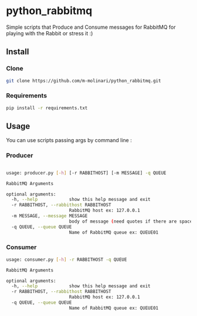 # python_rabbitmq

Simple scripts that Produce and Consume messages for RabbitMQ for playing with the Rabbit or stress it :)

## Install
### Clone
```bash
git clone https://github.com/m-molinari/python_rabbitmq.git
```

### Requirements
```bash
pip install -r requirements.txt

```
## Usage
You can use scripts passing args by command line :

### Producer
```bash

usage: producer.py [-h] [-r RABBITHOST] [-m MESSAGE] -q QUEUE

RabbitMQ Arguments

optional arguments:
  -h, --help            show this help message and exit
  -r RABBITHOST, --rabbithost RABBITHOST
                        RabbitMQ host ex: 127.0.0.1
  -m MESSAGE, --message MESSAGE
                        body of message (need quotes if there are spaces), ex : "hello world"
  -q QUEUE, --queue QUEUE
                        Name of RabbitMQ queue ex: QUEUE01
```
### Consumer

```bash
usage: consumer.py [-h] -r RABBITHOST -q QUEUE

RabbitMQ Arguments

optional arguments:
  -h, --help            show this help message and exit
  -r RABBITHOST, --rabbithost RABBITHOST
                        RabbitMQ host ex: 127.0.0.1
  -q QUEUE, --queue QUEUE
                        Name of RabbitMQ queue ex: QUEUE01

```

